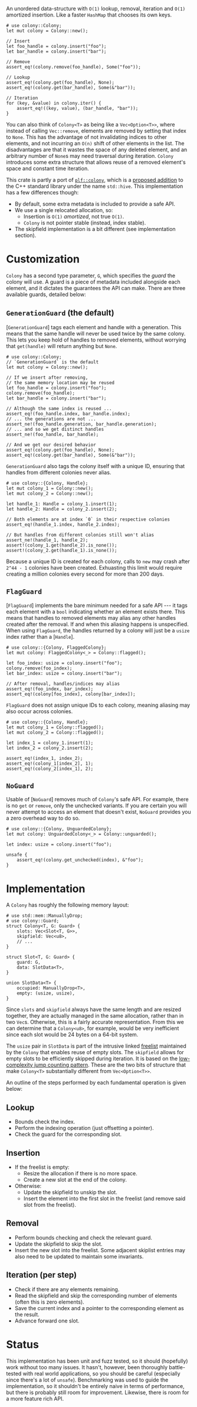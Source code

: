 An unordered data-structure with `O(1)` lookup, removal, iteration and `O(1)` amortized insertion.
Like a faster `HashMap` that chooses its own keys.

```
# use colony::Colony;
let mut colony = Colony::new();

// Insert
let foo_handle = colony.insert("foo");
let bar_handle = colony.insert("bar");

// Remove
assert_eq!(colony.remove(foo_handle), Some("foo"));

// Lookup
assert_eq!(colony.get(foo_handle), None);
assert_eq!(colony.get(bar_handle), Some(&"bar"));

// Iteration
for (key, &value) in colony.iter() {
    assert_eq!((key, value), (bar_handle, "bar"));
}
```

You can also think of `Colony<T>` as being like a `Vec<Option<T>>`, where instead of calling `Vec::remove`, elements are removed by setting that index to `None`.
This has the advantage of not invalidating indices to other elements, and not incurring an `O(n)` shift of other elements in the list.
The disadvantages are that it wastes the space of any deleted element, and an arbitrary number of `None`s may need traversal during iteration.
`Colony` introduces some extra structure that allows reuse of a removed element's space and constant time iteration.

This crate is partly a port of [`plf::colony`](https://plflib.org/colony.htm), which is a 
[proposed addition](https://isocpp.org/files/papers/P0447R16.html)
to the C++ standard library under the name `std::hive`.
This implementation has a few differences though:
* By default, some extra metadata is included to provide a safe API.
* We use a single relocated allocation, so:
  * Insertion is `O(1)` *amortized*, not true `O(1)`.
  * `Colony` is not pointer stable (instead, index stable).
* The skipfield implementation is a bit different (see implementation section).

# Customization

`Colony` has a second type parameter, `G`, which specifies the *guard* the colony will use.
A guard is a piece of metadata included alongside each element, and it dictates the guarantees the API can make.
There are three available guards, detailed below:

## `GenerationGuard` (the default)

[`GenerationGuard`] tags each element and handle with a generation.
This means that the same handle will never be used twice by the same colony.
This lets you keep hold of handles to removed elements, without worrying that `get(handle)` will return anything but `None`.

```
# use colony::Colony;
// `GenerationGuard` is the default
let mut colony = Colony::new();

// If we insert after removing, 
// the same memory location may be reused
let foo_handle = colony.insert("foo");
colony.remove(foo_handle);
let bar_handle = colony.insert("bar");

// Although the same index is reused ...
assert_eq!(foo_handle.index, bar_handle.index);
// ... the generations are not ...
assert_ne!(foo_handle.generation, bar_handle.generation);
// ... and so we get distinct handles
assert_ne!(foo_handle, bar_handle);

// And we get our desired behavior
assert_eq!(colony.get(foo_handle), None);
assert_eq!(colony.get(bar_handle), Some(&"bar"));
```

`GenerationGuard` also tags the colony itself with a unique ID, ensuring that handles from different colonies never alias.

```
# use colony::{Colony, Handle};
let mut colony_1 = Colony::new();
let mut colony_2 = Colony::new();

let handle_1: Handle = colony_1.insert(1);
let handle_2: Handle = colony_2.insert(2);

// Both elements are at index `0` in their respective colonies
assert_eq!(handle_1.index, handle_2.index);

// But handles from different colonies still won't alias
assert_ne!(handle_1, handle_2);
assert!(colony_1.get(handle_2).is_none());
assert!(colony_2.get(handle_1).is_none());
```

Because a unique ID is created for each colony, calls to `new` may crash after `2^44 - 1` colonies have been created.
Exhuasting this limit would require creating a million colonies every second for more than 200 days.

## `FlagGuard`

[`FlagGuard`] implements the bare minimum needed for a safe API --- it tags each element with a `bool` indicating whether an element exists there.
This means that handles to removed elements may alias any other handles created after the removal.
If and when this aliasing happens is unspecified.
When using `FlagGuard`, the handles returned by a colony will just be a `usize` index rather than a [`Handle`].

```
# use colony::{Colony, FlaggedColony};
let mut colony: FlaggedColony<_> = Colony::flagged();

let foo_index: usize = colony.insert("foo");
colony.remove(foo_index);
let bar_index: usize = colony.insert("bar");

// After removal, handles/indices may alias
assert_eq!(foo_index, bar_index);
assert_eq!(colony[foo_index], colony[bar_index]);
```

`FlagGuard` does not assign unique IDs to each colony, meaning aliasing may also occur across colonies.

```
# use colony::{Colony, Handle};
let mut colony_1 = Colony::flagged();
let mut colony_2 = Colony::flagged();

let index_1 = colony_1.insert(1);
let index_2 = colony_2.insert(2);

assert_eq!(index_1, index_2);
assert_eq!(colony_1[index_2], 1);
assert_eq!(colony_2[index_1], 2);
```

## `NoGuard`

Usable of [`NoGuard`] removes much of `Colony`'s safe API.
For example, there is no `get` or `remove`, only the unchecked variants.
If you are certain you will never attempt to access an element that doesn't exist, `NoGuard` provides you a zero overhead way to do so.

```
# use colony::{Colony, UnguardedColony};
let mut colony: UnguardedColony<_> = Colony::unguarded();

let index: usize = colony.insert("foo");

unsafe {
    assert_eq!(colony.get_unchecked(index), &"foo");
}
```

# Implementation

A `Colony` has roughly the following memory layout:

```
# use std::mem::ManuallyDrop;
# use colony::Guard;
struct Colony<T, G: Guard> {
    slots: Vec<Slot<T, G>>,
    skipfield: Vec<u8>,
    // ...
}

struct Slot<T, G: Guard> {
    guard: G,
    data: SlotData<T>,
}

union SlotData<T> {
    occupied: ManuallyDrop<T>,
    empty: (usize, usize),
}
```

Since `slots` and `skipfield` always have the same length and are resized together, they are actually managed in the same allocation, rather than in two `Vec`s.
Otherwise, this is a fairly accurate representation.
From this we can determine that a `Colony<u8>`, for example, would be very inefficient since each slot would be 24 bytes on a 64-bit system.

The `usize` pair in `SlotData` is part of the intrusive linked [freelist](https://en.wikipedia.org/wiki/Free_list) maintained by the `Colony` that enables reuse of empty slots.
The `skipfield` allows for empty slots to be efficiently skipped during iteration.
It is based on the [low-complexity jump counting pattern](https://plflib.org/matt_bentley_-_the_low_complexity_jump-counting_pattern.pdf).
These are the two bits of structure that make `Colony<T>` substantially different from `Vec<Option<T>>`.

An outline of the steps performed by each fundamental operation is given below:

## Lookup

* Bounds check the index.
* Perform the indexing operation (just offsetting a pointer).
* Check the guard for the corresponding slot.

## Insertion

* If the freelist is empty:
  * Resize the allocation if there is no more space.
  * Create a new slot at the end of the colony.
* Otherwise:
  * Update the skipfield to unskip the slot.
  * Insert the element into the first slot in the freelist (and remove said slot from the freelist).

## Removal

* Perform bounds checking and check the relevant guard.
* Update the skipfield to skip the slot.
* Insert the new slot into the freelist.
  Some adjacent skiplist entries may also need to be updated to maintain some invariants.

## Iteration (per step)

* Check if there are any elements remaining.
* Read the skipfield and skip the corresponding number of elements (often this is zero elements).
* Save the current index and a pointer to the corresponding element as the result.
* Advance forward one slot.

# Status

This implementation has been unit and fuzz tested, so it should (hopefully) work without too many issues.
It hasn't, however, been thoroughly battle-tested with real world applications, so you should be careful (especially since there's a lot of `unsafe`).
Benchmarking was used to guide the implementation, so it shouldn't be entirely naive in terms of performance, but there is probably still room for improvement.
Likewise, there is room for a more feature rich API.
